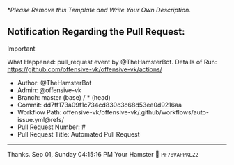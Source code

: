 **Please Remove this Template and Write Your Own Description.*
## Notification Regarding the Pull Request:

> [!IMPORTANT]
> What Happened: pull_request event by @TheHamsterBot.
> Details of Run: https://github.com/offensive-vk/offensive-vk/actions/

- Author: @TheHamsterBot
- Admin: @offensive-vk
- Branch: master (base) / * (head)
- Commit: dd7ff173a09f1c734cd830c3c68d53ee0d9216aa
- Workflow Path: offensive-vk/offensive-vk/.github/workflows/auto-issue.yml@refs/
- Pull Request Number: #
- Pull Request Title: Automated Pull Request

---

Thanks.
Sep 01, Sunday 04:15:16 PM
Your Hamster 🐹 <code>PF78VAPPKLZ2</code>